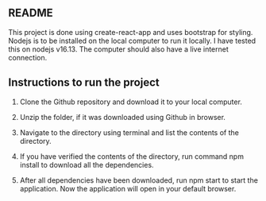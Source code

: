 README
------

This project is done using create-react-app and uses bootstrap for styling. Nodejs is to be installed on the local computer to run it locally. I have tested this on nodejs v16.13. The computer should also have a live internet connection.


Instructions to run the project
--------------------------------

1. Clone the Github repository and download it to your local computer.

2. Unzip the folder, if it was downloaded using Github in browser.

3. Navigate to the directory using terminal and list the contents of the directory.

4. If you have verified the contents of the directory, run command npm install to download all the dependencies.

5. After all dependencies have been downloaded, run npm start to start the application. Now the application will open in your default browser.

